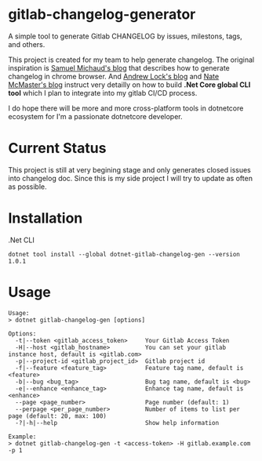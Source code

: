 # gitlab-changelog-generator

A simple tool to generate Gitlab CHANGELOG by issues, milestons, tags, and others.

This project is created for my team to help generate changelog. The original inspiration is [Samuel Michaud's blog](https://medium.com/@SamuelMichaud/generate-a-changelog-from-gitlabs-issue-tracker-9eced2610718) that describes how to generate changelog in chrome browser. And [Andrew Lock's blog](https://andrewlock.net/creating-a-net-core-global-cli-tool-for-squashing-images-with-the-tinypng-api/) and [Nate McMaster's blog](https://natemcmaster.com/blog/2018/05/12/dotnet-global-tools/) instruct very detailly on how to build **.Net Core global CLI tool** which I plan to integrate into my gitlab CI/CD process.

I do hope there will be more and more cross-platform tools in dotnetcore ecosystem for I'm a passionate dotnetcore developer.

# Current Status

This project is still at very begining stage and only generates closed issues into changelog doc. Since this is my side project I will try to update as often as possible.  

# Installation

.Net CLI

```shell
dotnet tool install --global dotnet-gitlab-changelog-gen --version 1.0.1
```

# Usage

``` shell
Usage:
> dotnet gitlab-changelog-gen [options]

Options:
  -t|--token <gitlab_access_token>     Your Gitlab Access Token
  -H|--host <gitlab_hostname>          You can set your gitlab instance host, default is <gitlab.com>
  -p|--project-id <gitlab_project_id>  Gitlab project id
  -f|--feature <feature_tag>           Feature tag name, default is <feature>
  -b|--bug <bug_tag>                   Bug tag name, default is <bug>
  -e|--enhance <enhance_tag>           Enhance tag name, default is <enhance>
  --page <page_number>                 Page number (default: 1)
  --perpage <per_page_number>          Number of items to list per page (default: 20, max: 100)
  -?|-h|--help                         Show help information

Example:
> dotnet gitlab-changelog-gen -t <access-token> -H gitlab.example.com -p 1 

```
